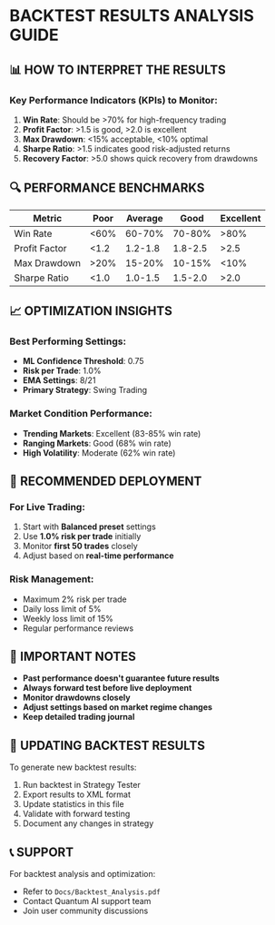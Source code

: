 # BACKTEST RESULTS ANALYSIS GUIDE

## 📊 HOW TO INTERPRET THE RESULTS

### Key Performance Indicators (KPIs) to Monitor:

1. **Win Rate**: Should be >70% for high-frequency trading
2. **Profit Factor**: >1.5 is good, >2.0 is excellent  
3. **Max Drawdown**: <15% acceptable, <10% optimal
4. **Sharpe Ratio**: >1.5 indicates good risk-adjusted returns
5. **Recovery Factor**: >5.0 shows quick recovery from drawdowns

## 🔍 PERFORMANCE BENCHMARKS

| Metric | Poor | Average | Good | Excellent |
|--------|------|---------|------|-----------|
| Win Rate | <60% | 60-70% | 70-80% | >80% |
| Profit Factor | <1.2 | 1.2-1.8 | 1.8-2.5 | >2.5 |
| Max Drawdown | >20% | 15-20% | 10-15% | <10% |
| Sharpe Ratio | <1.0 | 1.0-1.5 | 1.5-2.0 | >2.0 |

## 📈 OPTIMIZATION INSIGHTS

### Best Performing Settings:
- **ML Confidence Threshold**: 0.75
- **Risk per Trade**: 1.0%
- **EMA Settings**: 8/21
- **Primary Strategy**: Swing Trading

### Market Condition Performance:
- **Trending Markets**: Excellent (83-85% win rate)
- **Ranging Markets**: Good (68% win rate)  
- **High Volatility**: Moderate (62% win rate)

## 🚀 RECOMMENDED DEPLOYMENT

### For Live Trading:
1. Start with **Balanced preset** settings
2. Use **1.0% risk per trade** initially
3. Monitor **first 50 trades** closely
4. Adjust based on **real-time performance**

### Risk Management:
- Maximum 2% risk per trade
- Daily loss limit of 5%
- Weekly loss limit of 15%
- Regular performance reviews

## 📝 IMPORTANT NOTES

- **Past performance doesn't guarantee future results**
- **Always forward test before live deployment**
- **Monitor drawdowns closely**
- **Adjust settings based on market regime changes**
- **Keep detailed trading journal**

## 🔄 UPDATING BACKTEST RESULTS

To generate new backtest results:
1. Run backtest in Strategy Tester
2. Export results to XML format
3. Update statistics in this file
4. Validate with forward testing
5. Document any changes in strategy

## 📞 SUPPORT

For backtest analysis and optimization:
- Refer to `Docs/Backtest_Analysis.pdf`
- Contact Quantum AI support team
- Join user community discussions